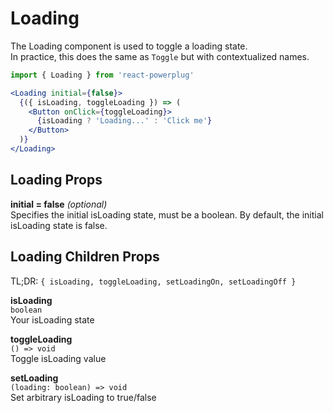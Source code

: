 # Loading

The Loading component is used to toggle a loading state.  
In practice, this does the same as `Toggle` but with contextualized names.

```js
import { Loading } from 'react-powerplug'
``` 

```jsx
<Loading initial={false}>
  {({ isLoading, toggleLoading }) => (
    <Button onClick={toggleLoading}>
      {isLoading ? 'Loading...' : 'Click me'}
    </Button>
  )}
</Loading>
``` 

## Loading Props

**initial = false** *(optional)*  
Specifies the initial isLoading state, must be a boolean.
By default, the initial isLoading state is false.

## Loading Children Props

TL;DR: `{ isLoading, toggleLoading, setLoadingOn, setLoadingOff }`

**isLoading**  
`boolean`  
Your isLoading state

**toggleLoading**  
`() => void`  
Toggle isLoading value

**setLoading**  
`(loading: boolean) => void`  
Set arbitrary isLoading to true/false
